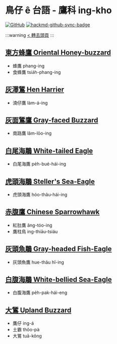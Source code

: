 # 鳥仔 ê 台語 - 鷹科 ing-kho

[![GitHub](https://img.shields.io/badge/GitHub-black?logo=github)](https://github.com/siansiansu/tsiau-a-e-mia)
[![hackmd-github-sync-badge](https://hackmd.io/ya_pxJPMSqixZa8CLp0htw/badge)](https://hackmd.io/ya_pxJPMSqixZa8CLp0htw)

:::warning
[< 轉去頭頁](https://hackmd.io/@siansiansu/Hy4VzNvha)
:::

## [東方蜂鷹 Oriental Honey-buzzard](https://ebird.org/species/orihob2)

- 蜂鷹 phang-ing
- 食蜂鷹 tsia̍h-phang-ing

## [灰澤鵟 Hen Harrier](https://ebird.org/species/norhar1)

- 湳仔鷹 làm-á-ing

## [灰面鵟鷹 Gray-faced Buzzard](https://ebird.org/species/gyfbuz1)

- 南路鷹 lâm-lōo-ing

## [白尾海鵰 White-tailed Eagle](https://ebird.org/species/whteag)

- 白尾海鷹 pe̍h-bué-hái-ing

## [虎頭海鵰 Steller's Sea-Eagle](https://ebird.org/species/stseag)

- 虎頭海鷹 hóo-thâu-hái-ing

## [赤腹鷹 Chinese Sparrowhawk](https://ebird.org/species/grfhaw1)

- 紅肚鷹 âng-tóo-ing
- 鷹柱鳥 ing-thiāu-tsiáu

## [灰頭魚鵰 Gray-headed Fish-Eagle](https://ebird.org/species/gyhfie1)

- 灰頭魚鷹 hue-thâu hî-ing

## [白腹海鵰 White-bellied Sea-Eagle](https://ebird.org/species/wbseag1)

- 白腹海鷹 pe̍h-pak-hái-eng

## [大鵟 Upland Buzzard](https://ebird.org/species/uplbuz1)

- 鷹仔 ing-á
- 土霸 thôo-pà
- 大鵟 tuā-kông
